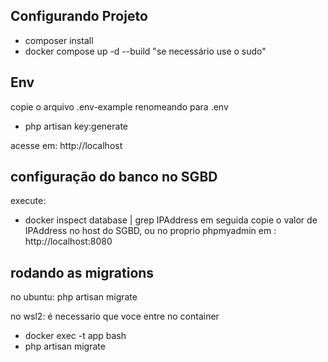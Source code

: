 ## Configurando Projeto
  - composer install
  - docker compose up -d --build "se necessário use o sudo"

## Env
copie o arquivo .env-example renomeando para .env

 - php artisan key:generate

 acesse em: http://localhost

## configuração do banco no SGBD

execute:
 - docker inspect database | grep IPAddress
 em seguida copie o valor de IPAddress no host do SGBD, 
 ou no proprio phpmyadmin em : http://localhost:8080 

## rodando as migrations

no ubuntu:
php artisan migrate

no wsl2: 
é necessario que voce entre no container
 - docker exec -t app bash 
 - php artisan migrate 

